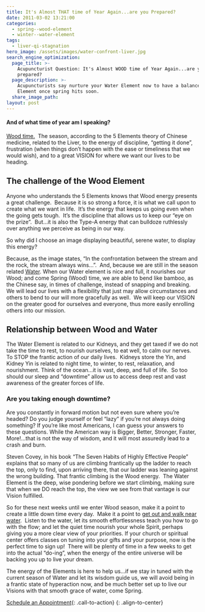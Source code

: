 ```yaml
---
title: It's Almost THAT time of Year Again...are you Prepared?
date: 2011-03-02 13:21:00
categories:
  - spring--wood-element
  - winter--water-element
tags:
  - liver-qi-stagnation
hero_image: /assets/images/water-confront-liver.jpg
search_engine_optimization:
  page_title: >-
    Acupuncturist Question: It's Almost WOOD time of Year Again...are you
    prepared?
  page_description: >-
    Acupuncturists say nurture your Water Element now to have a balanced Wood
    Element once spring hits soon.
  share_image_path:
layout: post
---
```


#### And of what time of year am I speaking?

[Wood time.](http://www.wisdomwaysacupuncture.com/2011/03/21/its-wood-season-tips-for-keeping-your-liver-happy-this-spring/)&nbsp; The season, according to the 5 Elements theory of Chinese medicine, related to the Liver, to the energy of discipline, “getting it done”, frustration (when things don’t happen with the ease or timeliness that we would wish), and to a great VISION for where we want our lives to be heading.

## The challenge of the Wood Element

Anyone who understands the 5 Elements knows that Wood energy presents a great challenge.&nbsp; Because it is so strong a force, it is what we call upon to create what we want in life.&nbsp; It’s the energy that keeps us going even when the going gets tough.&nbsp; It’s the discipline that allows us to keep our “eye on the prize”.&nbsp; But…it is also the Type-A energy that can bulldoze ruthlessly over anything we perceive as being in our way.

So why did I choose an image displaying beautiful, serene water, to display this energy?&nbsp;

Because, as the image states, “In the confrontation between the stream and the rock, the stream always wins…”.&nbsp; And, because we are still in the season related [Water](http://www.wisdomwaysacupuncture.com/2018/01/12/the-depths-of-water-will-keep-you-balanced-this-winter/). When our Water element is nice and full, it nourishes our Wood; and come Spring (Wood) time, we are able to bend like bamboo, as the Chinese say, in times of challenge, instead of snapping and breaking. We will lead our lives with a flexibility that just may allow circumstances and others to bend to our will more gracefully as well.&nbsp; We will keep our VISION on the greater good for ourselves and everyone, thus more easily enrolling others into our mission.

## Relationship between Wood and Water

The Water Element is related to our Kidneys, and they get taxed if we do not take the time to rest, to nourish ourselves, to eat well, to calm our nerves. To STOP the frantic action of our daily lives.&nbsp; Kidneys store the Yin, and Kidney Yin is related to night time, to winter, to rest, relaxation, and nourishment. Think of the ocean…it is vast, deep, and full of life.&nbsp; So too should our sleep and “downtime” allow us to access deep rest and vast awareness of the greater forces of life.

### Are you taking enough downtime?

Are you constantly in forward motion but not even sure where you’re headed? Do you judge yourself or feel “lazy” if you’re not always doing something? If you’re like most Americans, I can guess your answers to these questions. While the American way is Bigger, Better, Stronger, Faster, More!…that is not the way of wisdom, and it will most assuredly lead to a crash and burn.

Steven Covey, in his book “The Seven Habits of Highly Effective People” explains that so many of us are climbing frantically up the ladder to reach the top, only to find, upon arriving there, that our ladder was leaning against the wrong building. That frantic climbing is the Wood energy.&nbsp; The Water Element is the deep, wise pondering before we start climbing, making sure that when we DO reach the top, the view we see from that vantage is our Vision fulfilled.

So for these next weeks until we enter Wood season, make it a point to create a little down time every day.&nbsp; Make it a point to [get out and walk near water](http://www.wisdomwaysacupuncture.com/2010/12/07/spend-time-near-water-to-keep-yourself-balanced-during-dry-winters/).&nbsp; Listen to the water, let its smooth effortlessness teach you how to go with the flow; and let the quiet time nourish your whole Spirit, perhaps giving you a more clear view of your priorities. If your church or spiritual center offers classes on tuning into your gifts and your purpose, now is the perfect time to sign up!&nbsp; There will be plenty of time in a few weeks to get into the actual “do-ing”, when the energy of the entire universe will be backing you up to live your dream.

The energy of the Elements is here to help us…if we stay in tuned with the current season of Water and let its wisdom guide us, we will avoid being in a frantic state of hyperaction now, and be much better set up to live our Visions with that smooth grace of water, come Spring.

[Schedule an Appointment](/make-an-appointment/){: .call-to-action}
{: .align-to-center}